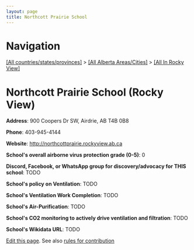 ```yaml
---
layout: page
title: Northcott Prairie School
---
```

# Navigation

[[All countries/states/provinces]](../../..) > [[All Alberta Areas/Cities]](../..) > [[All In Rocky View]](..)

# Northcott Prairie School (Rocky View)

**Address**: 900 Coopers Dr SW, Airdrie, AB T4B 0B8

**Phone**: 403-945-4144

**Website**: <http://northcottprairie.rockyview.ab.ca>

**School's overall airborne virus protection grade (0-5)**: 0

**Discord, Facebook, or WhatsApp group for discovery/advocacy for THIS school**: TODO

**School's policy on Ventilation**: TODO

**School's Ventilation Work Completion**: TODO

**School's Air-Purification**: TODO

**School's CO2 monitoring to actively drive ventilation and filtration**: TODO

**School's Wikidata URL**: TODO


[Edit this page](https://github.com/ventilate-schools/AB/edit/main/./Rocky_View/Northcott_Prairie_School.md). See also [rules for contribution](../../../contribution-rules/)